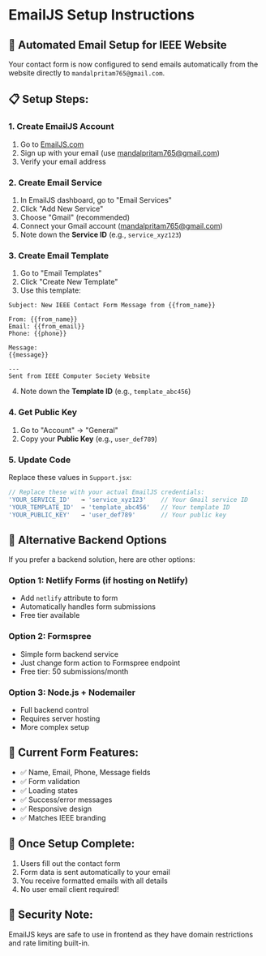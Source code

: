 # EmailJS Setup Instructions

## 🚀 Automated Email Setup for IEEE Website

Your contact form is now configured to send emails automatically from the website directly to `mandalpritam765@gmail.com`.

## 📋 Setup Steps:

### 1. Create EmailJS Account
1. Go to [EmailJS.com](https://www.emailjs.com/)
2. Sign up with your email (use mandalpritam765@gmail.com)
3. Verify your email address

### 2. Create Email Service
1. In EmailJS dashboard, go to "Email Services"
2. Click "Add New Service"
3. Choose "Gmail" (recommended)
4. Connect your Gmail account (mandalpritam765@gmail.com)
5. Note down the **Service ID** (e.g., `service_xyz123`)

### 3. Create Email Template
1. Go to "Email Templates"
2. Click "Create New Template"
3. Use this template:

```
Subject: New IEEE Contact Form Message from {{from_name}}

From: {{from_name}}
Email: {{from_email}}
Phone: {{phone}}

Message:
{{message}}

---
Sent from IEEE Computer Society Website
```

4. Note down the **Template ID** (e.g., `template_abc456`)

### 4. Get Public Key
1. Go to "Account" → "General"
2. Copy your **Public Key** (e.g., `user_def789`)

### 5. Update Code
Replace these values in `Support.jsx`:

```javascript
// Replace these with your actual EmailJS credentials:
'YOUR_SERVICE_ID'   → 'service_xyz123'    // Your Gmail service ID
'YOUR_TEMPLATE_ID'  → 'template_abc456'   // Your template ID  
'YOUR_PUBLIC_KEY'   → 'user_def789'       // Your public key
```

## 🔧 Alternative Backend Options

If you prefer a backend solution, here are other options:

### Option 1: Netlify Forms (if hosting on Netlify)
- Add `netlify` attribute to form
- Automatically handles form submissions
- Free tier available

### Option 2: Formspree
- Simple form backend service
- Just change form action to Formspree endpoint
- Free tier: 50 submissions/month

### Option 3: Node.js + Nodemailer
- Full backend control
- Requires server hosting
- More complex setup

## 📧 Current Form Features:
- ✅ Name, Email, Phone, Message fields
- ✅ Form validation
- ✅ Loading states
- ✅ Success/error messages
- ✅ Responsive design
- ✅ Matches IEEE branding

## 🎯 Once Setup Complete:
1. Users fill out the contact form
2. Form data is sent automatically to your email
3. You receive formatted emails with all details
4. No user email client required!

## 🚨 Security Note:
EmailJS keys are safe to use in frontend as they have domain restrictions and rate limiting built-in.
